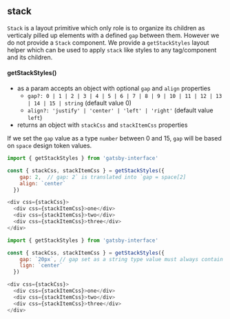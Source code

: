 ## stack

`Stack` is a layout primitive which only role is to organize its children as verticaly pilled up elements with a defined `gap` between them.
However we do not provide a `Stack` component. We provide a `getStackStyles` layout helper which can be used to apply `stack` like styles to any tag/component and its children.

#### getStackStyles()

- as a param accepts an object with optional `gap` and `align` properties
  - `gap?: 0 | 1 | 2 | 3 | 4 | 5 | 6 | 7 | 8 | 9 | 10 | 11 | 12 | 13 | 14 | 15 | string` (default value 0)
  - `align?: 'justify' | 'center' | 'left' | 'right'` (default value `left`)
- returns an object with `stackCss` and `stackItemCss` properties

If we set the `gap` value as a type `number` between 0 and 15, `gap` will be based on `space` design token values.

```javascript
import { getStackStyles } from 'gatsby-interface'

const { stackCss, stackItemCss } = getStackStyles({
    gap: 2,  // gap: 2` is translated into `gap = space[2]
    align: `center`
  })

<div css={stackCss}>
  <div css={stackItemCss}>one</div>
  <div css={stackItemCss}>two</div>
  <div css={stackItemCss}>three</div>
</div>
```

```javascript
import { getStackStyles } from 'gatsby-interface'

const { stackCss, stackItemCss } = getStackStyles({
    gap: `20px`, // gap set as a string type value must always contain unit symbol postfix
    lign: `center`
  })

<div css={stackCss}>
  <div css={stackItemCss}>one</div>
  <div css={stackItemCss}>two</div>
  <div css={stackItemCss}>three</div>
</div>
```
